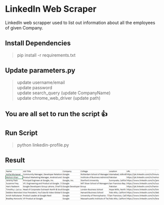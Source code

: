 # LinkedIn Web Scraper
LinkedIn web scrapper used to list out information about all the employees of given Company.

## Install Dependencies
>pip install -r requirements.txt

## Update parameters.py
>update username/email <br />
>update password <br />
>update search_query (update CompanyName) <br />
>update chrome_web_driver (update path) <br />

## You are all set to run the script :+1:

## Run Script
>python linkedin-profile.py

## Result

<!-- ![alt text](https://github.com/safiullah1999/LinkedIn_Web_Scraper.git/result_image.PNG) -->
![Result](https://github.com/safiullah1999/LinkedIn_Web_Scraper/blob/main/result_image.PNG?raw=true)
<!-- ![Result](https://github.com/safiullah1999/LinkedIn_Web_Scraper/result_image.PNG?raw=true) -->
